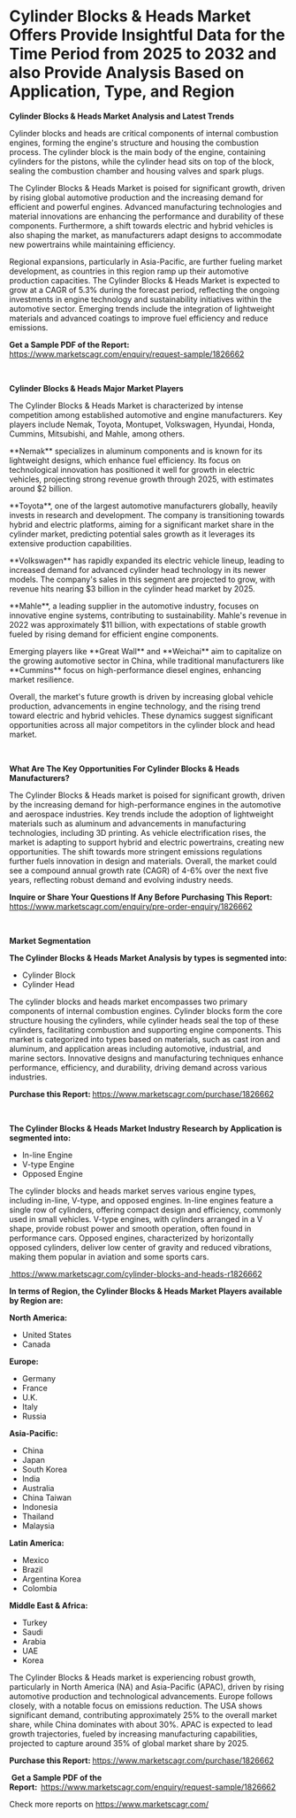 <p><h1>Cylinder Blocks & Heads Market Offers Provide Insightful Data for the Time Period from 2025 to 2032 and also Provide Analysis Based on Application, Type, and Region</h1></p><p><strong>Cylinder Blocks & Heads Market Analysis and Latest Trends</strong></p>
<p><p>Cylinder blocks and heads are critical components of internal combustion engines, forming the engine's structure and housing the combustion process. The cylinder block is the main body of the engine, containing cylinders for the pistons, while the cylinder head sits on top of the block, sealing the combustion chamber and housing valves and spark plugs. </p><p>The Cylinder Blocks & Heads Market is poised for significant growth, driven by rising global automotive production and the increasing demand for efficient and powerful engines. Advanced manufacturing technologies and material innovations are enhancing the performance and durability of these components. Furthermore, a shift towards electric and hybrid vehicles is also shaping the market, as manufacturers adapt designs to accommodate new powertrains while maintaining efficiency.</p><p>Regional expansions, particularly in Asia-Pacific, are further fueling market development, as countries in this region ramp up their automotive production capacities. The Cylinder Blocks & Heads Market is expected to grow at a CAGR of 5.3% during the forecast period, reflecting the ongoing investments in engine technology and sustainability initiatives within the automotive sector. Emerging trends include the integration of lightweight materials and advanced coatings to improve fuel efficiency and reduce emissions.</p></p>
<p><strong>Get a Sample PDF of the Report:&nbsp;</strong> <a href="https://www.marketscagr.com/enquiry/request-sample/1826662?utm_campaign=1868&utm_medium=2&utm_source=Github&utm_content=ia&utm_term=28022025&utm_id=cylinder-blocks-heads">https://www.marketscagr.com/enquiry/request-sample/1826662</a></p>
<p>&nbsp;</p>
<p><strong>Cylinder Blocks & Heads Major Market Players</strong></p>
<p><p>The Cylinder Blocks & Heads Market is characterized by intense competition among established automotive and engine manufacturers. Key players include Nemak, Toyota, Montupet, Volkswagen, Hyundai, Honda, Cummins, Mitsubishi, and Mahle, among others. </p><p>**Nemak** specializes in aluminum components and is known for its lightweight designs, which enhance fuel efficiency. Its focus on technological innovation has positioned it well for growth in electric vehicles, projecting strong revenue growth through 2025, with estimates around $2 billion.</p><p>**Toyota**, one of the largest automotive manufacturers globally, heavily invests in research and development. The company is transitioning towards hybrid and electric platforms, aiming for a significant market share in the cylinder market, predicting potential sales growth as it leverages its extensive production capabilities.</p><p>**Volkswagen** has rapidly expanded its electric vehicle lineup, leading to increased demand for advanced cylinder head technology in its newer models. The company's sales in this segment are projected to grow, with revenue hits nearing $3 billion in the cylinder head market by 2025.</p><p>**Mahle**, a leading supplier in the automotive industry, focuses on innovative engine systems, contributing to sustainability. Mahle's revenue in 2022 was approximately $11 billion, with expectations of stable growth fueled by rising demand for efficient engine components.</p><p>Emerging players like **Great Wall** and **Weichai** aim to capitalize on the growing automotive sector in China, while traditional manufacturers like **Cummins** focus on high-performance diesel engines, enhancing market resilience.</p><p>Overall, the market's future growth is driven by increasing global vehicle production, advancements in engine technology, and the rising trend toward electric and hybrid vehicles. These dynamics suggest significant opportunities across all major competitors in the cylinder block and head market.</p></p>
<p>&nbsp;</p>
<p><strong>What Are The Key Opportunities For Cylinder Blocks & Heads Manufacturers?</strong></p>
<p><p>The Cylinder Blocks & Heads market is poised for significant growth, driven by the increasing demand for high-performance engines in the automotive and aerospace industries. Key trends include the adoption of lightweight materials such as aluminum and advancements in manufacturing technologies, including 3D printing. As vehicle electrification rises, the market is adapting to support hybrid and electric powertrains, creating new opportunities. The shift towards more stringent emissions regulations further fuels innovation in design and materials. Overall, the market could see a compound annual growth rate (CAGR) of 4-6% over the next five years, reflecting robust demand and evolving industry needs.</p></p>
<p><strong>Inquire or Share Your Questions If Any Before Purchasing This Report:</strong> <a href="https://www.marketscagr.com/enquiry/pre-order-enquiry/1826662?utm_campaign=1868&utm_medium=2&utm_source=Github&utm_content=ia&utm_term=28022025&utm_id=cylinder-blocks-heads">https://www.marketscagr.com/enquiry/pre-order-enquiry/1826662</a></p>
<p>&nbsp;</p>
<p><strong>Market Segmentation</strong></p>
<p><strong>The Cylinder Blocks & Heads Market Analysis by types is segmented into:</strong></p>
<p><ul><li>Cylinder Block</li><li>Cylinder Head</li></ul></p>
<p><p>The cylinder blocks and heads market encompasses two primary components of internal combustion engines. Cylinder blocks form the core structure housing the cylinders, while cylinder heads seal the top of these cylinders, facilitating combustion and supporting engine components. This market is categorized into types based on materials, such as cast iron and aluminum, and application areas including automotive, industrial, and marine sectors. Innovative designs and manufacturing techniques enhance performance, efficiency, and durability, driving demand across various industries.</p></p>
<p><strong>Purchase this Report:&nbsp;</strong><a href="https://www.marketscagr.com/purchase/1826662?utm_campaign=1868&utm_medium=2&utm_source=Github&utm_content=ia&utm_term=28022025&utm_id=cylinder-blocks-heads">https://www.marketscagr.com/purchase/1826662</a></p>
<p>&nbsp;</p>
<p><strong>The Cylinder Blocks & Heads Market Industry Research by Application is segmented into:</strong></p>
<p><ul><li>In-line Engine</li><li>V-type Engine</li><li>Opposed Engine</li></ul></p>
<p><p>The cylinder blocks and heads market serves various engine types, including in-line, V-type, and opposed engines. In-line engines feature a single row of cylinders, offering compact design and efficiency, commonly used in small vehicles. V-type engines, with cylinders arranged in a V shape, provide robust power and smooth operation, often found in performance cars. Opposed engines, characterized by horizontally opposed cylinders, deliver low center of gravity and reduced vibrations, making them popular in aviation and some sports cars.</p></p>
<p><a href="https://www.marketscagr.com/cylinder-blocks-and-heads-r1826662?utm_campaign=1868&utm_medium=2&utm_source=Github&utm_content=ia&utm_term=28022025&utm_id=cylinder-blocks-heads">&nbsp;https://www.marketscagr.com/cylinder-blocks-and-heads-r1826662</a></p>
<p><strong>In terms of Region, the Cylinder Blocks & Heads Market Players available by Region are:</strong></p>
<p>
    <p> <strong> North America: </strong>
        <ul>
            <li>United States</li>
            <li>Canada</li>
        </ul>
        </p> 
    <p> <strong> Europe: </strong>
        <ul>
            <li>Germany</li>
            <li>France</li>
            <li>U.K.</li>
            <li>Italy</li>
            <li>Russia</li>
        </ul>
        </p> 
    <p> <strong> Asia-Pacific: </strong>
        <ul>
            <li>China</li>
            <li>Japan</li>
            <li>South Korea</li>
            <li>India</li>
            <li>Australia</li>
            <li>China Taiwan</li>
            <li>Indonesia</li>
            <li>Thailand</li>
            <li>Malaysia</li>
        </ul>
        </p> 
    <p> <strong> Latin America: </strong>
        <ul>
            <li>Mexico</li>
            <li>Brazil</li>
            <li>Argentina Korea</li>
            <li>Colombia</li>
        </ul>
        </p> 
    <p> <strong> Middle East & Africa: </strong>
        <ul>
            <li>Turkey</li>
            <li>Saudi</li>
            <li>Arabia</li>
            <li>UAE</li>
            <li>Korea</li>
        </ul>
    </p>
    </p>
<p><p>The Cylinder Blocks & Heads market is experiencing robust growth, particularly in North America (NA) and Asia-Pacific (APAC), driven by rising automotive production and technological advancements. Europe follows closely, with a notable focus on emissions reduction. The USA shows significant demand, contributing approximately 25% to the overall market share, while China dominates with about 30%. APAC is expected to lead growth trajectories, fueled by increasing manufacturing capabilities, projected to capture around 35% of global market share by 2025.</p></p>
<p><strong>Purchase this Report: </strong><a href="https://www.marketscagr.com/purchase/1826662?utm_campaign=1868&utm_medium=2&utm_source=Github&utm_content=ia&utm_term=28022025&utm_id=cylinder-blocks-heads">https://www.marketscagr.com/purchase/1826662</a></p>
<p>&nbsp;<strong>Get a Sample PDF of the Report:&nbsp;&nbsp;</strong><a href="https://www.marketscagr.com/enquiry/request-sample/1826662?utm_campaign=1868&utm_medium=2&utm_source=Github&utm_content=ia&utm_term=28022025&utm_id=cylinder-blocks-heads">https://www.marketscagr.com/enquiry/request-sample/1826662</a></p>
<p><strong></strong></p>
<p>Check more reports on <a href="https://www.marketscagr.com/?utm_campaign=1868&utm_medium=2&utm_source=Github&utm_content=ia&utm_term=28022025&utm_id=cylinder-blocks-heads">https://www.marketscagr.com/</a></p>